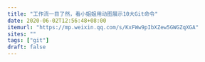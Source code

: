 ```yaml
---
title: "工作流一目了然，看小姐姐用动图展示10大Git命令"
date: 2020-06-02T12:56:48+08:00
itemurl: "https://mp.weixin.qq.com/s/KxFWw9pIbXZew5GWGZqXGA"
sites: ""
tags: ["git"]
draft: false
---
```


